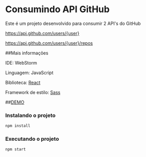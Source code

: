 # Consumindo API GitHub

Este é um projeto desenvolvido para consumir 2 API's do GitHub 

https://api.github.com/users/{user}

https://api.github.com/users/{user}/repos

##Mais informações

IDE: WebStorm 

Linguagem: JavaScript 

Biblioteca: [React](https://reactjs.org/)

Framework de estilo: [Sass](https://sass-lang.com/)


##[DEMO](https://api-github.herokuapp.com/)


### Instalando o projeto

```sh
npm install
```


### Executando o projeto

```sh
npm start
```
